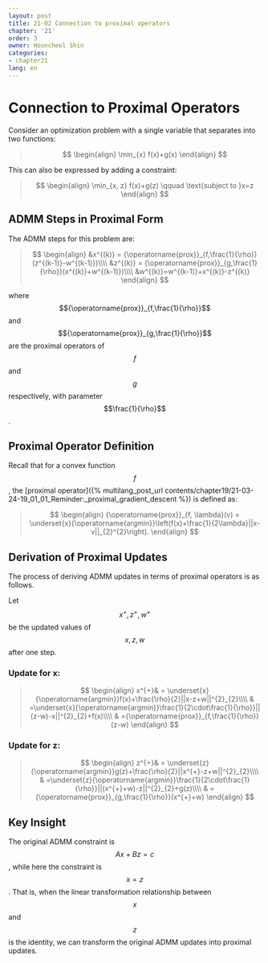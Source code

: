 ```yaml
---
layout: post
title: 21-02 Connection to proximal operators
chapter: '21'
order: 3
owner: Hooncheol Shin
categories:
- chapter21
lang: en
---
```


# Connection to Proximal Operators

Consider an optimization problem with a single variable that separates into two functions:
>$$
>\begin{align}
>\min_{x} f(x)+g(x)
>\end{align}
>$$

This can also be expressed by adding a constraint:
>$$
>\begin{align}
>\min_{x, z} f(x)+g(z) \qquad \text{subject to  }x=z
>\end{align}
>$$

## ADMM Steps in Proximal Form

The ADMM steps for this problem are:
>$$
>\begin{align}
>&x^{(k)} = {\operatorname{prox}}_{f,\frac{1}{\rho}}(z^{(k-1)}-w^{(k-1)})\\\\
>&z^{(k)} = {\operatorname{prox}}_{g,\frac{1}{\rho}}(x^{(k)}+w^{(k-1)})\\\\
>&w^{(k)}=w^{(k-1)}+x^{(k)}-z^{(k)}
>\end{align}
>$$

where $${\operatorname{prox}}_{f,\frac{1}{\rho}}$$ and $${\operatorname{prox}}_{g,\frac{1}{\rho}}$$ are the proximal operators of $$f$$ and $$g$$ respectively, with parameter $$\frac{1}{\rho}$$.

## Proximal Operator Definition

Recall that for a convex function $$f$$, the [proximal operator]({% multilang_post_url contents/chapter19/21-03-24-19_01_01_Reminder:_proximal_gradient_descent %}) is defined as:
>$$
>\begin{align}
>{\operatorname{prox}}_{f, \lambda}(v) = \underset{x}{\operatorname{argmin}}\left(f(x)+\frac{1}{2\lambda}||x-v||_{2}^{2}\right). 
>\end{align}
>$$

## Derivation of Proximal Updates

The process of deriving ADMM updates in terms of proximal operators is as follows.

Let $$x^{+}, z^{+}, w^{+}$$ be the updated values of $$x, z, w$$ after one step.

### Update for x:
>$$
>\begin{align}
>x^{+}& = \underset{x}{\operatorname{argmin}}f(x)+\frac{\rho}{2}||x-z+w||^{2}_{2}\\\\
>& =\underset{x}{\operatorname{argmin}}\frac{1}{2\cdot\frac{1}{\rho}}||(z-w)-x||^{2}_{2}+f(x)\\\\
>& ={\operatorname{prox}}_{f,\frac{1}{\rho}}(z-w)
>\end{align}
>$$

### Update for z:
>$$
>\begin{align}
>z^{+}& = \underset{z}{\operatorname{argmin}}g(z)+\frac{\rho}{2}||x^{+}-z+w||^{2}_{2}\\\\
>& =\underset{z}{\operatorname{argmin}}\frac{1}{2\cdot\frac{1}{\rho}}||(x^{+}+w)-z||^{2}_{2}+g(z)\\\\
>& ={\operatorname{prox}}_{g,\frac{1}{\rho}}(x^{+}+w)
>\end{align}
>$$

## Key Insight

The original ADMM constraint is $$Ax+Bz = c$$, while here the constraint is $$x=z$$. That is, when the linear transformation relationship between $$x$$ and $$z$$ is the identity, we can transform the original ADMM updates into proximal updates.